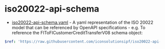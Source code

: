 # iso20022-api-schema
* [iso20022-api-schema.yaml](./schemas/iso20022-api-schema.yaml) - A yaml representation of the ISO 20022 model that can be referenced by OpenAPI specifications - e.g. To reference the FIToFICustomerCreditTransferV08 schema object:
```yaml
$ref: 'https://raw.githubusercontent.com/iconsolutionsipf/iso20022-api-schema/0.1.0/schemas/iso20022-api-schema.yaml#/FIToFICustomerCreditTransferV08'
```